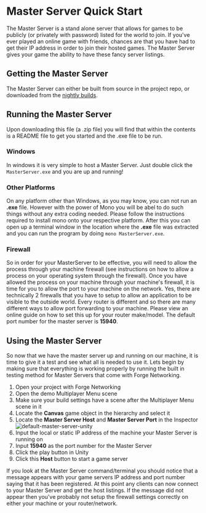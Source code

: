 # Master Server Quick Start
The Master Server is a stand alone server that allows for games to be publicly (or privately with password) listed for the world to join. If you've ever played an online game with friends, chances are that you have had to get their IP address in order to join their hosted games. The Master Server gives your game the ability to have these fancy server listings.

## Getting the Master Server
The Master Server can either be built from source in the project repo, or downloaded from the [nightly builds](https://fnr.rumstein.eu/).

## Running the Master Server
Upon downloading this file (a .zip file) you will find that within the contents is a README file to get you started and the .exe file to be run.

### Windows
In windows it is very simple to host a Master Server. Just double click the `MasterServer.exe` and you are up and running!

### Other Platforms
On any platform other than Windows, as you may know, you can not run an **.exe** file. However with the power of Mono you will be abel to do such things without any extra coding needed. Please follow the instructions required to install mono onto your respective platform. After this you can open up a terminal window in the location where the **.exe** file was extracted and you can run the program by doing `mono MasterServer.exe`.

### Firewall
So in order for your MasterServer to be effective, you will need to allow the process through your machine firewall (see instructions on how to allow a process on your operating system through the firewall). Once you have allowed the process on your machine through your machine's firewall, it is time for you to allow the port to your machine on the network. Yes, there are technically 2 firewalls that you have to setup to allow an application to be visible to the outside world. Every router is different and so there are many different ways to allow port forwarding to your machine. Please view an online guide on how to set this up for your router make/model. The default port number for the master server is **15940**.

## Using the Master Server
So now that we have the master server up and running on our machine, it is time to give it a test and see what all is needed to use it. Lets begin by making sure that everything is working properly by running the built in testing method for Master Servers that come with Forge Networking.

1. Open your project with Forge Networking
2. Open the demo Multiplayer Menu scene
3. Make sure your build settings have a scene after the Multiplayer Menu scene in it
4. Locate the **Canvas** game object in the hierarchy and select it
5. Locate the **Master Server Host** and **Master Server Port** in the Inspector
![default-master-server-unity](https://raw.githubusercontent.com/BeardedManStudios/ForgeNetworkingRemastered/develop/docs/mkdocs/docs/images/default-master-server-unity.png)
6. Input the local or static IP address of the machine your Master Server is running on
7. Input **15940** as the port number for the Master Server
8. Click the play button in Unity
9. Click this **Host** button to start a game server

If you look at the Master Server command/terminal you should notice that a message appears with your game servers IP address and port number saying that it has been registered. At this point any clients can now connect to your Master Server and get the host listings. If the message did not appear then you've probably not setup the firewall settings correctly on either your machine or your router/network.
